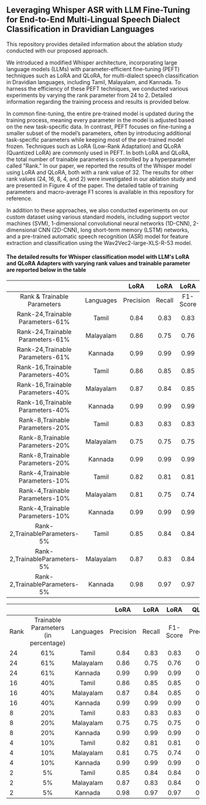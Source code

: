 ## Leveraging Whisper ASR with LLM Fine-Tuning for End-to-End Multi-Lingual Speech Dialect Classification in Dravidian Languages

This repository provides detailed information about the ablation study conducted with our proposed approach.

We introduced a modified Whisper architecture, incorporating large language models (LLMs) with parameter-efficient fine-tuning (PEFT) techniques such as LoRA and QLoRA, for multi-dialect speech classification in Dravidian languages, including Tamil, Malayalam, and Kannada. To harness the efficiency of these PEFT techniques, we conducted various experiments by varying the rank parameter from 24 to 2. Detailed information regarding the training process and results is provided below.

In common fine-tuning, the entire pre-trained model is updated during the training process, meaning every parameter in the model is adjusted based on the new task-specific data. In contrast, PEFT focuses on fine-tuning a smaller subset of the model’s parameters, often by introducing additional task-specific parameters while keeping most of the pre-trained model frozen. Techniques such as LoRA (Low-Rank Adaptation) and QLoRA (Quantized LoRA) are commonly used in PEFT. In both LoRA and QLoRA, the total number of trainable parameters is controlled by a hyperparameter called "Rank." In our paper, we reported the results of the Whisper model using LoRA and QLoRA, both with a rank value of 32. The results for other rank values (24, 16, 8, 4, and 2) were investigated in our ablation study and are presented in Figure 4 of the paper. The detailed table of training parameters and macro-average F1 scores is available in this repository for reference.

In addition to these approaches, we also conducted experiments on our custom dataset using various standard models, including support vector machines (SVM), 1-dimensional convolutional neural networks (1D-CNN), 2-dimensional CNN (2D-CNN), long short-term memory (LSTM) networks, and a pre-trained automatic speech recognition (ASR) model for feature extraction and classification using the Wav2Vec2-large-XLS-R-53 model.

#### The detailed results for Whisper classification model with LLM's LoRA and QLoRA Adapters with varying rank values and trainable parameter are reported below in the table

|                                  |           |    LoRA   |  LoRA  |   LoRA   |   QLoRA   |  QLoRA |   QLoRA  |
|:--------------------------------:|:---------:|:---------:|:------:|:--------:|:---------:|:------:|:--------:|
| Rank & Trainable Parameters      | Languages | Precision | Recall | F1-Score | Precision | Recall | F1-Score |
| Rank-24,Trainable Parameters-61% | Tamil     | 0.84      | 0.83   | 0.83     | 0.84      | 0.83   | 0.83     |
| Rank-24,Trainable Parameters-61% | Malayalam | 0.86      | 0.75   | 0.76     | 0.74      | 0.74   | 0.74     |
| Rank-24,Trainable Parameters-61% | Kannada   | 0.99      | 0.99   | 0.99     | 0.99      | 0.99   | 0.99     |
| Rank-16,Trainable Parameters-40% | Tamil     | 0.86      | 0.85   | 0.85     | 0.88      | 0.88   | 0.88     |
| Rank-16,Trainable Parameters-40% | Malayalam | 0.87      | 0.84   | 0.85     | 0.78      | 0.75   | 0.76     |
| Rank-16,Trainable Parameters-40% | Kannada   | 0.99      | 0.99   | 0.99     | 0.99      | 0.99   | 0.99     |
| Rank-8,Trainable Parameters-20%  | Tamil     | 0.83      | 0.83   | 0.83     | 0.78      | 0.79   | 0.78     |
| Rank-8,Trainable Parameters-20%  | Malayalam | 0.75      | 0.75   | 0.75     | 0.80      | 0.78   | 0.79     |
| Rank-8,Trainable Parameters-20%  | Kannada   | 0.99      | 0.99   | 0.99     | 0.98      | 0.98   | 0.98     |
| Rank-4,Trainable Parameters-10%  | Tamil     | 0.82      | 0.81   | 0.81     | 0.87      | 0.86   | 0.86     |
| Rank-4,Trainable Parameters-10%  | Malayalam | 0.81      | 0.75   | 0.74     | 0.91      | 0.89   | 0.90     |
| Rank-4,Trainable Parameters-10%  | Kannada   | 0.99      | 0.99   | 0.99     | 0.99      | 0.99   | 0.99     |
| Rank-2,TrainableParameters-5%    | Tamil     | 0.85      | 0.84   | 0.84     | 0.81      | 0.80   | 0.80     |
| Rank-2,TrainableParameters-5%    | Malayalam | 0.87      | 0.83   | 0.84     | 0.90      | 0.87   | 0.88     |
| Rank-2,TrainableParameters-5%    | Kannada   | 0.98      | 0.97   | 0.97     | 0.97      | 0.97   | 0.97     |

|      |                                        |           |    LoRA   |  LoRA  |   LoRA   |   QLoRA   |  QLoRA |   QLoRA  |
|------|:--------------------------------------:|:---------:|:---------:|:------:|:--------:|:---------:|:------:|:--------:|
| Rank | Trainable  Parameters  (in percentage) | Languages | Precision | Recall | F1-Score | Precision | Recall | F1-Score |
| 24   | 61%                                    | Tamil     | 0.84      | 0.83   | 0.83     | 0.84      | 0.83   | 0.83     |
| 24   | 61%                                    | Malayalam | 0.86      | 0.75   | 0.76     | 0.74      | 0.74   | 0.74     |
| 24   | 61%                                    | Kannada   | 0.99      | 0.99   | 0.99     | 0.99      | 0.99   | 0.99     |
| 16   | 40%                                    | Tamil     | 0.86      | 0.85   | 0.85     | 0.88      | 0.88   | 0.88     |
| 16   | 40%                                    | Malayalam | 0.87      | 0.84   | 0.85     | 0.78      | 0.75   | 0.76     |
| 16   | 40%                                    | Kannada   | 0.99      | 0.99   | 0.99     | 0.99      | 0.99   | 0.99     |
| 8    | 20%                                    | Tamil     | 0.83      | 0.83   | 0.83     | 0.78      | 0.79   | 0.78     |
| 8    | 20%                                    | Malayalam | 0.75      | 0.75   | 0.75     | 0.80      | 0.78   | 0.79     |
| 8    | 20%                                    | Kannada   | 0.99      | 0.99   | 0.99     | 0.98      | 0.98   | 0.98     |
| 4    | 10%                                    | Tamil     | 0.82      | 0.81   | 0.81     | 0.87      | 0.86   | 0.86     |
| 4    | 10%                                    | Malayalam | 0.81      | 0.75   | 0.74     | 0.91      | 0.89   | 0.90     |
| 4    | 10%                                    | Kannada   | 0.99      | 0.99   | 0.99     | 0.99      | 0.99   | 0.99     |
| 2    | 5%                                     | Tamil     | 0.85      | 0.84   | 0.84     | 0.81      | 0.80   | 0.80     |
| 2    | 5%                                     | Malayalam | 0.87      | 0.83   | 0.84     | 0.90      | 0.87   | 0.88     |
| 2    | 5%                                     | Kannada   | 0.98      | 0.97   | 0.97     | 0.97      | 0.97   | 0.97     |

